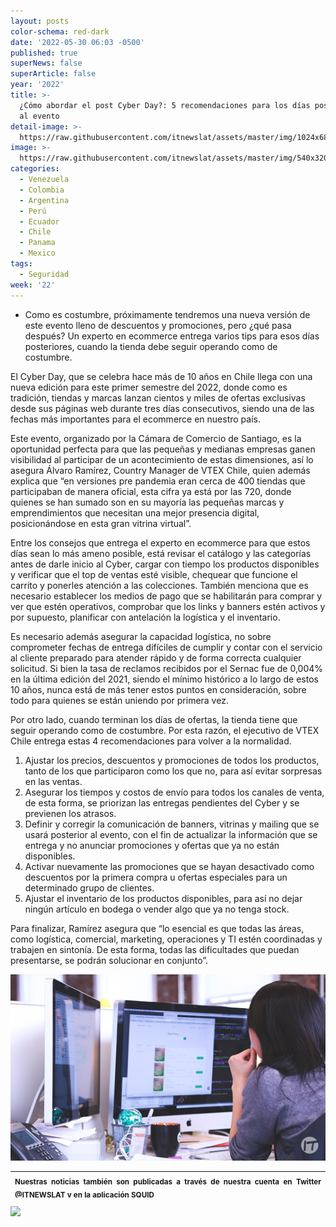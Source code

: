 ```yaml
---
layout: posts
color-schema: red-dark
date: '2022-05-30 06:03 -0500'
published: true
superNews: false
superArticle: false
year: '2022'
title: >-
  ¿Cómo abordar el post Cyber Day?: 5 recomendaciones para los días posteriores
  al evento
detail-image: >-
  https://raw.githubusercontent.com/itnewslat/assets/master/img/1024x680/mujer-con-dos-pantallas-g.jpg
image: >-
  https://raw.githubusercontent.com/itnewslat/assets/master/img/540x320/mujer-con-dos-pantallas-p.jpg
categories:
  - Venezuela
  - Colombia
  - Argentina
  - Perú
  - Ecuador
  - Chile
  - Panama
  - Mexico
tags:
  - Seguridad
week: '22'
---
```

- Como es costumbre, próximamente tendremos una nueva versión de este evento lleno de descuentos y promociones, pero ¿qué pasa después? Un experto en ecommerce entrega varios tips para esos días posteriores, cuando la tienda debe seguir operando como de costumbre.

El Cyber Day, que se celebra hace más de 10 años en Chile llega con una nueva edición para este primer semestre del 2022, donde como es tradición, tiendas y marcas lanzan cientos y miles de ofertas exclusivas desde sus páginas web durante tres días consecutivos, siendo una de las fechas más importantes para el ecommerce en nuestro país. 

Este evento, organizado por la Cámara de Comercio de Santiago, es la oportunidad perfecta para que las pequeñas y medianas empresas ganen visibilidad al participar de un acontecimiento de estas dimensiones, así lo asegura Álvaro Ramírez, Country Manager de VTEX Chile, quien además explica que “en versiones pre pandemia eran cerca de 400 tiendas que participaban de manera oficial, esta cifra ya está por las 720, donde quienes se han sumado son en su mayoría las pequeñas marcas y emprendimientos que necesitan una mejor presencia digital, posicionándose en esta gran vitrina virtual”.

Entre los consejos que entrega el experto en ecommerce para que estos días sean lo más ameno posible, está revisar el catálogo y las categorías antes de darle inicio al Cyber, cargar con tiempo los productos disponibles y verificar que el top de ventas esté visible, chequear que funcione el carrito y ponerles atención a las colecciones. También menciona que es necesario establecer los medios de pago que se habilitarán para comprar y ver que estén operativos, comprobar que los links y banners estén activos y por supuesto, planificar con antelación la logística y el inventario. 

Es necesario además asegurar la capacidad logística, no sobre comprometer fechas de entrega difíciles de cumplir y contar con el servicio al cliente preparado para atender rápido y de forma correcta cualquier solicitud. Si bien la tasa de reclamos recibidos por el Sernac fue de 0,004% en la última edición del 2021, siendo el mínimo histórico a lo largo de estos 10 años, nunca está de más tener estos puntos en consideración, sobre todo para quienes se están uniendo por primera vez.

Por otro lado, cuando terminan los días de ofertas, la tienda tiene que seguir operando como de costumbre. Por esta razón, el ejecutivo de VTEX Chile entrega estas 4 recomendaciones para volver a la normalidad.

1. Ajustar los precios, descuentos y promociones de todos los productos, tanto de los que participaron como los que no, para así evitar sorpresas en las ventas.
1. Asegurar los tiempos y costos de envío para todos los canales de venta, de esta forma, se priorizan las entregas pendientes del Cyber y se previenen los atrasos.
1. Definir y corregir la comunicación de banners, vitrinas y mailing que se usará posterior al evento, con el fin de actualizar la información que se entrega y no anunciar promociones y ofertas que ya no están disponibles.
1. Activar nuevamente las promociones que se hayan desactivado como descuentos por la primera compra u ofertas especiales para un determinado grupo de clientes. 
1. Ajustar el inventario de los productos disponibles, para así no dejar ningún artículo en bodega o vender algo que ya no tenga stock.

Para finalizar, Ramírez asegura que “lo esencial es que todas las áreas, como logística, comercial, marketing, operaciones y TI estén coordinadas y trabajen en sintonía. De esta forma, todas las dificultades que puedan presentarse, se podrán solucionar en conjunto”.

![](https://raw.githubusercontent.com/itnewslat/assets/master/img/540x320/mujer-con-dos-pantallas-p.jpg)

<table style="height: 42px;" width="569">
<tbody>
<tr>
<td style="text-align: justify;"><sub><strong>Nuestras noticias también son publicadas a través de nuestra cuenta en Twitter <a href="https://twitter.com/itnewslat?lang=es">@ITNEWSLAT</a> y en la aplicación <a href="https://squidapp.co/en/">SQUID</a></strong></sub></td>
</tr>
</tbody>
</table>

<img src="https://tracker.metricool.com/c3po.jpg?hash=56f88a41e39ab42c063cc51676587a04"/>